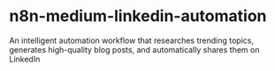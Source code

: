 # n8n-medium-linkedin-automation
An intelligent automation workflow that researches trending topics, generates high-quality blog posts, and automatically shares them on LinkedIn
